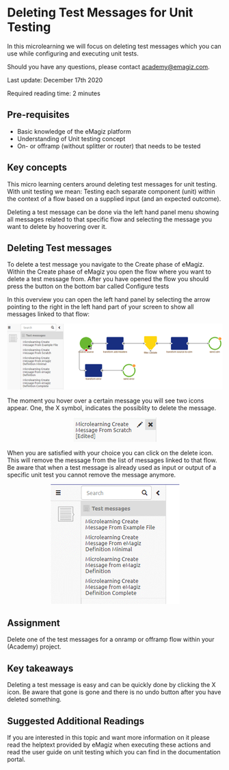 # Deleting Test Messages for Unit Testing

In this microlearning we will focus on deleting test messages which you can use while configuring and executing unit tests.

Should you have any questions, please contact academy@emagiz.com.

Last update: December 17th 2020

Required reading time: 2 minutes

## Pre-requisites
- Basic knowledge of the eMagiz platform
- Understanding of Unit testing concept
- On- or offramp (without splitter or router) that needs to be tested

## Key concepts
This micro learning centers around deleting test messages for unit testing.
With unit testing we mean: Testing each separate component (unit) within the context of a flow based on a supplied input (and an expected outcome).

Deleting a test message can be done via the left hand panel menu showing all messages related to that specific flow and selecting the message you want to delete by hoovering over it.

## Deleting Test messages

To delete a test message you navigate to the Create phase of eMagiz. Within the Create phase of eMagiz you open the flow where you want to delete a test message from.
After you have opened the flow you should press the button on the bottom bar called Configure tests 

In this overview you can open the left hand panel by selecting the arrow pointing to the right in the left hand part of your screen to show all messages linked to that flow:

<p align="center"><img src="../../img/microlearning/ml-editing-test-messages--configure-test-overview.png"></p>

The moment you hover over a certain message you will see two icons appear. One, the X symbol, indicates the possiblity to delete the message.

<p align="center"><img src="../../img/microlearning/ml-deleting-test-messages--delete-test-message-icon.png"></p>

When you are satisfied with your choice you can click on the delete icon. This will remove the message from the list of messages linked to that flow.
Be aware that when a test message is already used as input or output of a specific unit test you cannot remove the message anymore. 

<p align="center"><img src="../../img/microlearning/ml-deleting-test-messages--delete-test-message-result.png"></p>

## Assignment

Delete one of the test messages for a onramp or offramp flow within your (Academy) project.

## Key takeaways

Deleting a test message is easy and can be quickly done by clicking the X icon. Be aware that gone is gone and there is no undo button after you have deleted something.

## Suggested Additional Readings

If you are interested in this topic and want more information on it please read the helptext provided by eMagiz when executing these actions and read the user guide on unit testing which you can find in the documentation portal.
